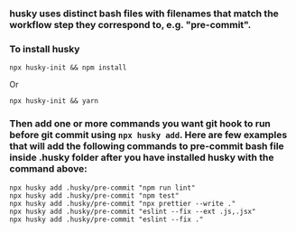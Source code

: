 ### husky uses distinct bash files with filenames that match the workflow step they correspond to, e.g. "pre-commit".

### To install husky
```
npx husky-init && npm install
```
Or
```
npx husky-init && yarn
```

### Then add one or more commands you want git hook to run before git commit using `npx husky add`. Here are few examples that will add the following commands to pre-commit bash file inside .husky folder after you have installed husky with the command above:
```
npx husky add .husky/pre-commit "npm run lint"
npx husky add .husky/pre-commit "npm test"
npx husky add .husky/pre-commit "npx prettier --write ."
npx husky add .husky/pre-commit "eslint --fix --ext .js,.jsx"
npx husky add .husky/pre-commit "eslint --fix ."
```
